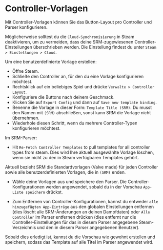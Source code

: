 # Controller-Vorlagen
Mit Controller-Vorlagen können Sie das Button-Layout pro Controller und Parser konfigurieren.

Möglicherweise solltest du die `Cloud-Synchronisierung` in Steam deaktivieren, um zu vermeiden, dass deine SRM-zugewiesenen Controller-Einstellungen überschrieben werden. Die Einstellung findest du unter `Steam > Einstellungen > Cloud`.

Um eine benutzerdefinierte Vorlage erstellen:
* Öffne Steam.
* Schließe den Controller an, für den du eine Vorlage konfigurieren möchtest.
* Rechtsklick auf ein beliebiges Spiel und drücke `Verwalte > Controller Layout`.
* Konfiguriere die Buttons nach deinem Geschmack.
* Klicken Sie auf `Export Config` und dann auf `Save new template binding`.
* Benenne die Vorlage in dieser Form: `Template Title (SRM)`. Du musst den Namen mit `(SRM)` abschließen, sonst kann SRM die Vorlage nicht übernehmen.
* Wiederhole diesen Schritt, wenn du mehrere Controller-Typen konfigurieren möchtest.

Im SRM-Parser:
* Hit `Re-Fetch Controller Templates` to pull templates for all controller types from steam. Dies wird Ihre aktuell ausgewählte Vorlage löschen, wenn sie nicht zu den in Steam verfügbaren Templates gehört.

Aktuell bezieht SRM die Standardvorlagen (Valve made) für jeden Controller sowie alle benutzerdefinierten Vorlagen, die in `(SRM)` enden.

* Wähle deine Vorlagen aus und speichere den Parser. Die Controller-Konfigurationen werden angewendet, sobald du in der Vorschau `App-Liste speichern` drückst.

* Zum Entfernen von Controller-Konfigurationen, kannst du entweder `alle hinzugefügten App-Einträge` aus den globalen Einstellungen entfernen (dies löscht alle SRM-Änderungen an deinen Dampfdaten) oder `Alle Controller` im Parser entfernen drücken (dies entfernt nur die Controller-Einstellungen für das in diesem Parser angegebene Steam-Verzeichnis und den in diesem Parser angegebenen Benutzer).

Sobald dies erledigt ist, kannst du die Vorschau wie gewohnt erstellen und speichern, sodass das Template auf alle Titel im Parser angewendet wird.


